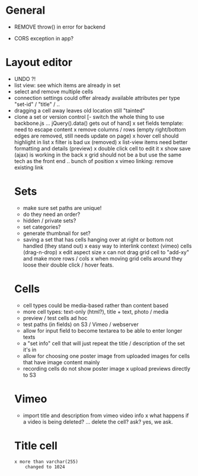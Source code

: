 
General
=================
- REMOVE throw() in error for backend
* CORS exception in app? 


Layout editor
==================
- UNDO ?!
- list view: see which items are already in set
- select and remove multiple cells
- connection settings could offer already available attributes per type "set-id" / "title" / ..
- dragging a cell away leaves old location still "tainted"
- clone a set or version control
[- switch the whole thing to use backbone.js ... jQuery().data() gets out of hand]
	x set fields template: need to escape content
	x remove columns / rows
	  (empty right/bottom edges are removed, still needs update on page)
	x hover cell should highlight in list
	x filter is bad ux
	  (removed)
	x list-view items need better formatting and details (preview)
	x double click cell to edit it
	x show save (ajax) is working in the back
	x grid should not be a <table> but use the same tech as the front end .. bunch of position
	x vimeo linking: remove existing link

Sets
==================
- make sure set paths are unique!
- do they need an order?
- hidden / private sets?
- set categories?
- generate thumbnail for set?
- saving a set that has cells hanging over at right or bottom not handled (they stand out)
	x easy way to interlink context (vimeo) cells (drag-n-drop)
	x edit aspect size
	x can not drag grid cell to "add-xy" and make more rows / cols
	x when moving grid cells around they loose their double click / hover feats.


Cells
==================
- cell types could be media-based rather than content based
- more cell types: text-only (html?), title + text, photo / media
- preview / test cells ad hoc
- test paths (in fields) on S3 / Vimeo / webserver
- allow for input field to become textarea to be able to enter longer texts
- a "set info" cell that will just repeat the title / description of the set it's in
- allow for choosing one poster image from uploaded images for cells that have image content mainly
- recording cells do not show poster image
	x upload previews directly to S3


Vimeo
===================
- import title and description from vimeo video info
	x what happens if a video is being deleted? ... delete the cell? ask?
		yes, we ask.


Title cell
===================
	x more than varchar(255)
		changed to 1024
